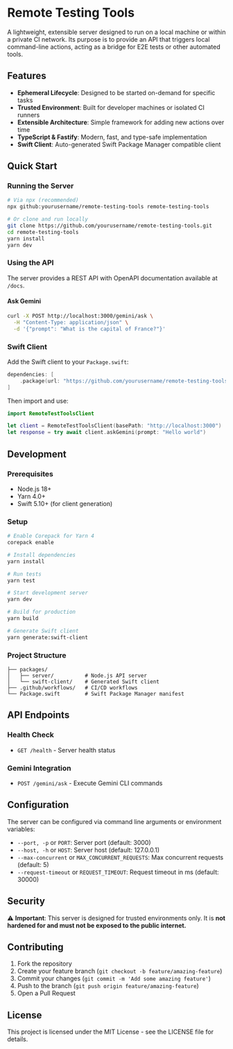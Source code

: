 # Remote Testing Tools

A lightweight, extensible server designed to run on a local machine or within a private CI network. Its purpose is to provide an API that triggers local command-line actions, acting as a bridge for E2E tests or other automated tools.

## Features

- **Ephemeral Lifecycle**: Designed to be started on-demand for specific tasks
- **Trusted Environment**: Built for developer machines or isolated CI runners
- **Extensible Architecture**: Simple framework for adding new actions over time
- **TypeScript & Fastify**: Modern, fast, and type-safe implementation
- **Swift Client**: Auto-generated Swift Package Manager compatible client

## Quick Start

### Running the Server

```bash
# Via npx (recommended)
npx github:yourusername/remote-testing-tools remote-testing-tools

# Or clone and run locally
git clone https://github.com/yourusername/remote-testing-tools.git
cd remote-testing-tools
yarn install
yarn dev
```

### Using the API

The server provides a REST API with OpenAPI documentation available at `/docs`.

#### Ask Gemini

```bash
curl -X POST http://localhost:3000/gemini/ask \
  -H "Content-Type: application/json" \
  -d '{"prompt": "What is the capital of France?"}'
```

### Swift Client

Add the Swift client to your `Package.swift`:

```swift
dependencies: [
    .package(url: "https://github.com/yourusername/remote-testing-tools.git", from: "1.0.0")
]
```

Then import and use:

```swift
import RemoteTestToolsClient

let client = RemoteTestToolsClient(basePath: "http://localhost:3000")
let response = try await client.askGemini(prompt: "Hello world")
```

## Development

### Prerequisites

- Node.js 18+
- Yarn 4.0+
- Swift 5.10+ (for client generation)

### Setup

```bash
# Enable Corepack for Yarn 4
corepack enable

# Install dependencies
yarn install

# Run tests
yarn test

# Start development server
yarn dev

# Build for production
yarn build

# Generate Swift client
yarn generate:swift-client
```

### Project Structure

```
├── packages/
│   ├── server/          # Node.js API server
│   └── swift-client/    # Generated Swift client
├── .github/workflows/   # CI/CD workflows
└── Package.swift        # Swift Package Manager manifest
```

## API Endpoints

### Health Check
- `GET /health` - Server health status

### Gemini Integration
- `POST /gemini/ask` - Execute Gemini CLI commands

## Configuration

The server can be configured via command line arguments or environment variables:

- `--port, -p` or `PORT`: Server port (default: 3000)
- `--host, -h` or `HOST`: Server host (default: 127.0.0.1)
- `--max-concurrent` or `MAX_CONCURRENT_REQUESTS`: Max concurrent requests (default: 5)
- `--request-timeout` or `REQUEST_TIMEOUT`: Request timeout in ms (default: 30000)

## Security

⚠️ **Important**: This server is designed for trusted environments only. It is **not hardened for and must not be exposed to the public internet.**

## Contributing

1. Fork the repository
2. Create your feature branch (`git checkout -b feature/amazing-feature`)
3. Commit your changes (`git commit -m 'Add some amazing feature'`)
4. Push to the branch (`git push origin feature/amazing-feature`)
5. Open a Pull Request

## License

This project is licensed under the MIT License - see the LICENSE file for details.
